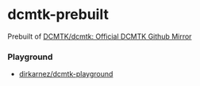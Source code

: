 dcmtk-prebuilt
==============
Prebuilt of [DCMTK/dcmtk: Official DCMTK Github Mirror](https://github.com/DCMTK/dcmtk)

### Playground
- [dirkarnez/dcmtk-playground](https://github.com/dirkarnez/dcmtk-playground)
